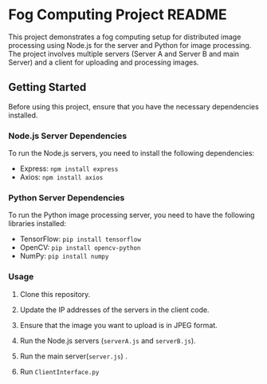 # Fog Computing Project README

This project demonstrates a fog computing setup for distributed image processing using Node.js for the server and Python for image processing. The project involves multiple servers (Server A and Server B and main Server) and a client for uploading and processing images.

## Getting Started

Before using this project, ensure that you have the necessary dependencies installed.

### Node.js Server Dependencies

To run the Node.js servers, you need to install the following dependencies:

- Express: `npm install express`
- Axios: `npm install axios`

### Python Server Dependencies

To run the Python image processing server, you need to have the following libraries installed:

- TensorFlow: `pip install tensorflow`
- OpenCV: `pip install opencv-python`
- NumPy: `pip install numpy`

### Usage

1. Clone this repository.

2. Update the IP addresses of the servers in the client code.

3. Ensure that the image you want to upload is in JPEG format.

4. Run the Node.js servers (`serverA.js` and `serverB.js`).

5. Run the main server(`server.js`) .

6. Run `ClientInterface.py`
